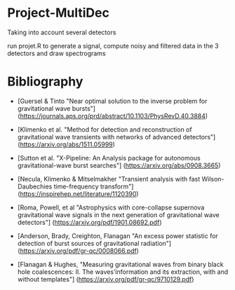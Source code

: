 # Project-MultiDec
Taking into account several detectors 

run projet.R to generate a signal, compute noisy and filtered data in the 3 detectors and draw spectrograms

# Bibliography

* [Guersel & Tinto "Near optimal solution to the inverse problem for gravitational wave bursts"] (https://journals.aps.org/prd/abstract/10.1103/PhysRevD.40.3884)

* [Klimenko et al. "Method for detection and reconstruction of gravitational wave transients with networks of advanced detectors"] (https://arxiv.org/abs/1511.05999)

* [Sutton et al. "X-Pipeline: An Analysis package for autonomous gravitational-wave burst searches"] (https://arxiv.org/abs/0908.3665)

* [Necula, Klimenko & Mitselmakher "Transient analysis with fast Wilson-Daubechies time-frequency transform"] (https://inspirehep.net/literature/1120390)

* [Roma, Powell, et al "Astrophysics with core-collapse supernova gravitational wave signals in the next generation of gravitational wave detectors"] (https://arxiv.org/pdf/1901.08692.pdf) 

* [Anderson, Brady, Creighton, Flanagan "An excess power statistic for detection of burst sources of gravitational radiation"] (https://arxiv.org/pdf/gr-qc/0008066.pdf)

* [Flanagan & Hughes, "Measuring gravitational waves from binary black hole coalescences:  II. The waves’information and its extraction, with and without templates"] (https://arxiv.org/pdf/gr-qc/9710129.pdf)
